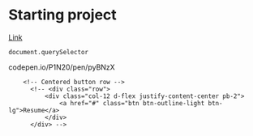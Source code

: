 # Starting project

[Link](https://josiesavill.github.io/portfolio325/)

````
document.querySelector
````





codepen.io/P1N20/pen/pyBNzX

<section class="carousel pt-4 pb-4">
        <div class="container">



        <!-- Centered button row -->
          <!-- <div class="row">
              <div class="col-12 d-flex justify-content-center pb-2">
                  <a href="#" class="btn btn-outline-light btn-lg">Resume</a>
              </div>
          </div> -->